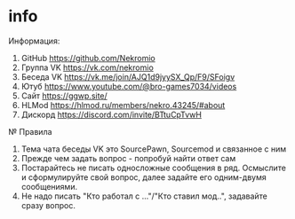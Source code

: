 # info
Информация:
1. GitHub https://github.com/Nekromio
2. Группа VK https://vk.com/nekromio
3. Беседа VK https://vk.me/join/AJQ1d9jyySX_Qp/F9/SFoigv
4. Ютуб https://www.youtube.com/@bro-games7034/videos
5. Сайт https://ggwp.site/
6. HLMod https://hlmod.ru/members/nekro.43245/#about
7. Дискорд https://discord.com/invite/BTtuCpTvwH

№ Правила  
1. Тема чата беседы VK это SourcePawn, Sourcemod и связанное с ним
2. Прежде чем задать вопрос - попробуй найти ответ сам
3. Постарайтесь не писать односложные сообщения в ряд. Осмыслите и сформулируйте свой вопрос, далее задайте его одним-двумя сообщениями.
4. Не надо писать "Кто работал с ..."/"Кто ставил мод..", задавайте сразу вопрос.
   
